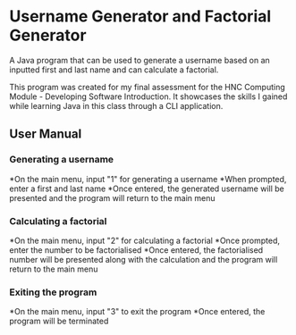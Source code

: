 # Username Generator and Factorial Generator
A Java program that can be used to generate a username based on an inputted first and last name and can calculate a factorial.

This program was created for my final assessment for the HNC Computing Module - Developing Software Introduction. It showcases the skills I gained while learning Java in this class through a CLI application.

## User Manual
### Generating a username
*On the main menu, input "1" for generating a username
*When prompted, enter a first and last name
*Once entered, the generated username will be presented and the program will return to the main menu

### Calculating a factorial
*On the main menu, input "2" for calculating a factorial
*Once prompted, enter the number to be factorialised
*Once entered, the factorialised number will be presented along with the calculation and the program will return to the main menu

### Exiting the program
*On the main menu, input "3" to exit the program
*Once entered, the program will be terminated
